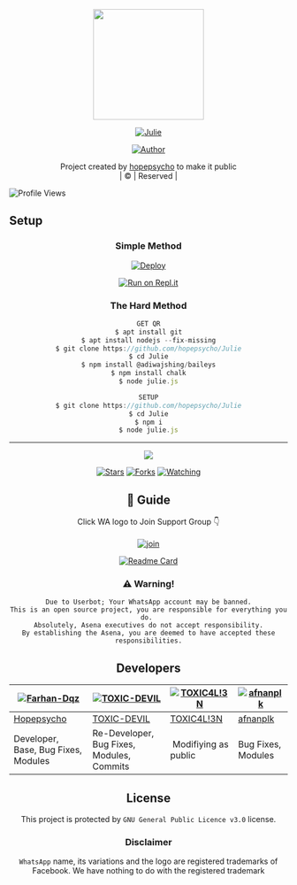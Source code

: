 
<div align="center">
  <img border-radius: 15px src="https://avatars.githubusercontent.com/u/83164448?v=4" width="200" height="200"/>
  <p align="center">
<a href="#"><img title="Julie" src="https://img.shields.io/badge/Julie-green?colorA=%23ff0000&colorB=%23017e40&style=for-the-badge"></a>
</p>
  <p align="center">
<a href="https://github.com/hopepsycho"><img title="Author" src="https://img.shields.io/badge/Author-hopepsycho/Julie?color=blue&style=for-the-badge&logo=whatsapp"></a>
</p>
</div>
<p align="center">
Project created by <a href="https://github.com/hopepsycho">hopepsycho</a> to make it public
    <br>
       | © |
        Reserved |
    <br> 
</p>

![Profile Views](https://hits.seeyoufarm.com/api/count/incr/badge.svg?url=https://github.com/hopepsycho/julie&title=Profile%20Views)

## Setup
<div align="center">

  ### Simple Method
  
[![Deploy](https://www.herokucdn.com/deploy/button.svg)](https://heroku.com/deploy?template=https://github.com/hopepsycho/Julie) 
  
[![Run on Repl.it](https://repl.it/badge/github/quiec/whatsAlfa)](https://replit.com/@hopepsycho/Julie)
  
### The Hard Method
```js
GET QR
$ apt install git
$ apt install nodejs --fix-missing
$ git clone https://github.com/hopepsycho/Julie
$ cd Julie
$ npm install @adiwajshing/baileys
$ npm install chalk
$ node julie.js
```
      
```js
SETUP
$ git clone https://github.com/hopepsycho/Julie
$ cd Julie
$ npm i
$ node julie.js
```

----

  <p align="center">
  <a href="httsp://github.com/hopepsycho/Julie">
    
<a href="https://github.com/hopepsycho/followers">
<img src="https://img.shields.io/github/repo-size/hopepsycho/Julie?color=green&label=Repo%20total%20size&style=plastic">
<p align="center">
<a href="https://github.com/hopepsycho/followers"
<img title="Followers" src="https://img.shields.io/github/followers/hopepsycho?color=blue&style=flat-square"></a>
<a href="https://github.com/hopepsycho/Julie/stargazers/"><img title="Stars" src="https://img.shields.io/github/stars/hopepsycho/Julie?color=blue&style=flat-square"></a>
<a href="https://github.com/hopepsycho/Julie/network/members"><img title="Forks" src="https://img.shields.io/github/forks/hopepsycho/Julie?color=blue&style=flat-square"></a>
<a href="https://github.com/hopepsycho/Julie/watchers"><img title="Watching" src="https://img.shields.io/github/watchers/hopepsycho/Julie?label=Watchers&color=blue&style=flat-square"></a>
</p>

## 📢 Guide
Click WA logo to Join Support Group 👇
    <br>
<br>
  [![join](https://github.com/Alien-alfa/PublicBot/blob/main/wlogo.svg.png)](https://t.me/kunjappansupportez)
  <div align="center">
       
  [![Readme Card](https://github-readme-stats.vercel.app/api/pin/?username=hopepsycho&repo=Julie&theme=nightowl)](https://github.com/hopepsycho/Julie)
  </div>
    
### ⚠️ Warning! 
```
Due to Userbot; Your WhatsApp account may be banned.
This is an open source project, you are responsible for everything you do. 
Absolutely, Asena executives do not accept responsibility.
By establishing the Asena, you are deemed to have accepted these responsibilities.
```

## Developers
  <div align="center">
    
  [![Farhan-Dqz](https://github.com/hopepsycho.png?size=100)](https://github.com/hopepsycho) | [![TOXIC-DEVIL](https://github.com/TOXIC-DEVIL.png?size=100)](https://github.com/TOXIC-DEVIL) |  [![TOXIC4L!3N](https://github.com/Alien-alfa.png?size=100)](https://github.com/AI-VIKI) | [![afnanplk](https://github.com/afnanplk.png?size=100)](https://github.com/afnanplk) 
----|----|----|----
[Hopepsycho](https://github.com/hopepsycho) | [TOXIC-DEVIL](https://github.com/TOXIC-DEVIL) | [TOXIC4L!3N](https://github.com/AI-VIKI) | [afnanplk](https://github.com/afnanplk) 
Developer, Base, Bug Fixes, Modules| Re-Developer, Bug Fixes, Modules, Commits |  Modifiying  as   public | Bug Fixes, Modules 
  </div>
    


## License
This project is protected by `GNU General Public Licence v3.0` license.

### Disclaimer
`WhatsApp` name, its variations and the logo are registered trademarks of Facebook. We have nothing to do with the registered trademark

